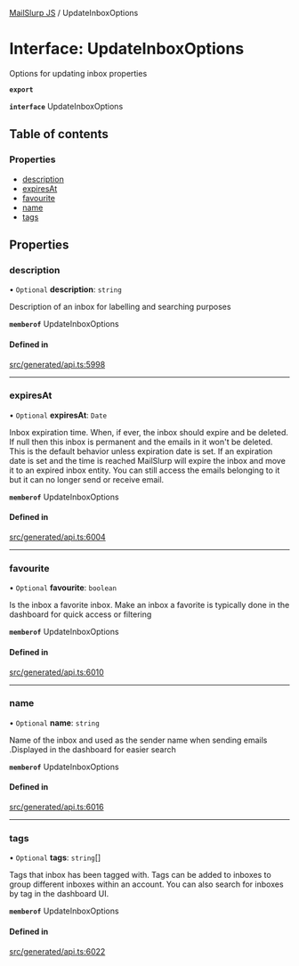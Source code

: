 [MailSlurp JS](../README.md) / UpdateInboxOptions

# Interface: UpdateInboxOptions

Options for updating inbox properties

**`export`**

**`interface`** UpdateInboxOptions

## Table of contents

### Properties

- [description](UpdateInboxOptions.md#description)
- [expiresAt](UpdateInboxOptions.md#expiresat)
- [favourite](UpdateInboxOptions.md#favourite)
- [name](UpdateInboxOptions.md#name)
- [tags](UpdateInboxOptions.md#tags)

## Properties

### description

• `Optional` **description**: `string`

Description of an inbox for labelling and searching purposes

**`memberof`** UpdateInboxOptions

#### Defined in

[src/generated/api.ts:5998](https://github.com/mailslurp/mailslurp-client/blob/f0f645f/src/generated/api.ts#L5998)

___

### expiresAt

• `Optional` **expiresAt**: `Date`

Inbox expiration time. When, if ever, the inbox should expire and be deleted. If null then this inbox is permanent and the emails in it won't be deleted. This is the default behavior unless expiration date is set. If an expiration date is set and the time is reached MailSlurp will expire the inbox and move it to an expired inbox entity. You can still access the emails belonging to it but it can no longer send or receive email.

**`memberof`** UpdateInboxOptions

#### Defined in

[src/generated/api.ts:6004](https://github.com/mailslurp/mailslurp-client/blob/f0f645f/src/generated/api.ts#L6004)

___

### favourite

• `Optional` **favourite**: `boolean`

Is the inbox a favorite inbox. Make an inbox a favorite is typically done in the dashboard for quick access or filtering

**`memberof`** UpdateInboxOptions

#### Defined in

[src/generated/api.ts:6010](https://github.com/mailslurp/mailslurp-client/blob/f0f645f/src/generated/api.ts#L6010)

___

### name

• `Optional` **name**: `string`

Name of the inbox and used as the sender name when sending emails .Displayed in the dashboard for easier search

**`memberof`** UpdateInboxOptions

#### Defined in

[src/generated/api.ts:6016](https://github.com/mailslurp/mailslurp-client/blob/f0f645f/src/generated/api.ts#L6016)

___

### tags

• `Optional` **tags**: `string`[]

Tags that inbox has been tagged with. Tags can be added to inboxes to group different inboxes within an account. You can also search for inboxes by tag in the dashboard UI.

**`memberof`** UpdateInboxOptions

#### Defined in

[src/generated/api.ts:6022](https://github.com/mailslurp/mailslurp-client/blob/f0f645f/src/generated/api.ts#L6022)
